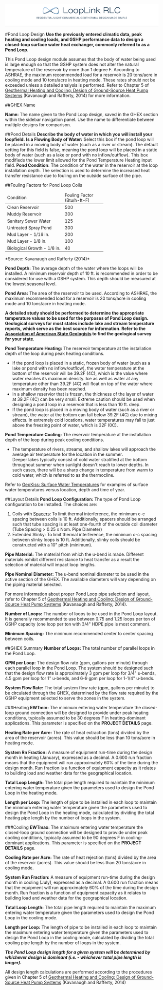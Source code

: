 <a href="http://looplinkrlc.com" title="LoopLink RLC- Residential/Light Commercial Geothermal Design Made Simple">![LoopLink RLC Help](img/RLC_help_header.png)</a>

#Pond Loop Design
**Use the previously entered climatic data, peak heating and cooling loads, and GSHP performance data to design a closed-loop surface water heat exchanger, commonly referred to as a Pond Loop.**

This Pond Loop design module assumes that the body of water being used is large enough so that the GSHP system does not alter the natural temperature of the reservoir by more than 1 degree F. According to ASHRAE, the maximum recommended load for a reservoir is 20 tons/acre in cooling mode and 10 tons/acre in heating mode. These rates should not be exceeded unless a detailed analysis is performed.  Refer to Chapter 5 of [Geothermal Heating and Cooling: Design of Ground-Source Heat Pump Systems](http://www.techstreet.com/ashrae/standards/geothermal-heating-and-cooling-design-of-ground-source-heat-pump-systems?gateway_code=ashrae&product_id=1887017) (Kavanaugh and Rafferty, 2014) for more information.

##GHEX Name

**Name:** The name given to the Pond Loop design, saved in the GHEX section within the sidebar navigation panel. Use the name to differentiate between multiple designs for comparison.

##Pond Details
**Describe the body of water in which you will install your loopfield.**
**Is a Flowing Body of Water:** Select this box if the pond loop will be placed in a moving body of water (such as a river or stream). The default setting for this field is false, meaning the pond loop will be placed in a static body of water (such as a lake or pond with no inflow/outflow).  This box modifieds the lower limit allowed for the Pond Temperature Heating input field.
**Pond Condition:** The condition of the water in the reservoir at the loop installation depth. The selection is used to determine the increased heat transfer resistance due to fouling on the outside surface of the pipe.  

##Fouling Factors for Pond Loop Coils
<table cellspacing="0" cellpadding="0">
<thead>
  <tr>
  <td width="175" >Condition<br /></td>
  <td width="120" >Fouling Factor<br />
        (Btu/h-ft-F)</td>
  </tr>
</thead>
<tbody>
  <tr>
    <td width="175" class="leftIndent" >Clean Reservoir</td>
    <td width="120" class="centeredData" >500</td>
  </tr>
  <tr class="alternatingCell">
    <td width="175" class="leftIndent" >Muddy Reservoir</td>
    <td width="120" class="centeredData" >300</td>
  </tr>
  <tr>
    <td width="175" class="leftIndent" >Sanitary Sewer Water</td>
    <td width="120" class="centeredData" >125</td>
  </tr>
  <tr class="alternatingCell">
    <td width="175" class="leftIndent" >Untreated Spray Pond</td>
    <td width="120" class="centeredData" >300</td>
  </tr>
  <tr>
    <td width="175" class="leftIndent" >Mud Layer - 1/16 in.</td>
    <td width="120" class="centeredData" >200</td>
  </tr>
  <tr class="alternatingCell">
    <td width="175" class="leftIndent" >Mud Layer - 1/8 in.</td>
    <td width="120" class="centeredData" >100</td>
  </tr>
  <tr>
    <td width="175" class="leftIndent" >Biological Growth - 1/8 in.</td>
    <td width="120" class="centeredData" >40</td>
  </tr>
  </tbody>
</table>
*Source: Kavanaugh and Rafferty (2014)*

**Pond Depth:** The average depth of the water where the loops will be installed. A minimum reservoir depth of 10 ft. is recommended in order to be considered for use with a GSHP system. This depth should be measured at the lowest seasonal level.

**Pond Area:** The area of the reservoir to be used. According to ASHRAE, the maximum recommended load for a reservoir is 20 tons/acre in cooling mode and 10 tons/acre in heating mode.

**A detailed study should be performed to determine the appropriate temperature values to be used for the purposes of Pond Loop design. Geological surveys for most states include lake and stream temperature reports, which serve as the best source for information.  Refer to the [Association of American State Geologists](http://www.stategeologists.org/surveys.php) to find the geological survey for your state.**

**Pond Temperature Heating:** The reservoir temperature at the installation depth of the loop during peak heating conditions.
<ul><li>If the pond loop is placed in a static, frozen body of water (such as a lake or pond with no inflow/outflow), the water temperature at the bottom of the reservoir will be 39.2F (4C), which is the value where water reaches its maximum density. Ice as well as water at any temperature other than 39.2F (4C) will float on top of the water where maximum density has been reached.</li>
<li>In a shallow reservior that is frozen, the thickness of the layer of water at 39.2F (4C) can be very small. Extreme caution should be used when designing a pond loop in a reservoir that is less than 10 ft. deep.</li>
<li>If the pond loop is placed in a moving body of water (such as a river or stream), the water at the bottom can fall below 39.2F (4C) due to mixing effects. In extremely cold locations, water temperatures may fall to just above the freezing point of water, which is 32F (0C).</li></ul>

**Pond Temperature Cooling:** The reservoir temperature at the installation depth of the loop during peak cooling conditions.
<ul><li>The temperature of rivers, streams, and shallow lakes will approach the average air temperature for the location in the summer.</li>
</li>Deeper lakes typically consist of cold water stratified at the bottom throughout summer when sunlight doesn't reach to lower depths.  In such cases, there will be a sharp change in temperature from warm to cold water, which is referred to as the thermocline.</li></ul>

Refer to [GeoKiss: Surface Water Temperatures](http://www.geokiss.com/surwatertemps.htm) for examples of surface water temperatures versus location, depth and time of year.

##Layout Details
**Pond Loop Configuration:** The type of Pond Loop configuration to be installed.  The choices are:

1. Coils with <a href="http://www.geopondclips.com/pond_loop_assembly" target="_blank">Spacers</a>: To limit thermal interference, the minimum c-c spacing between coils is 10 ft. Additionally, spacers should be arranged such that tube spacing is at least one-fourth of the outside coil diameter (Tube Spacing > 0.25 x Nom. Pipe Diameter)
2. Extended Slinky: To limit thermal interference, the minimum c-c spacing between slinky loops is 10 ft. Additionally, slinky coils should be constructed with a 10" pitch (minimum).

**Pipe Material:** The material from which the u-bend is made.  Different materials exhibit different resistance to heat transfer as a result the selection of material will impact loop lengths.

**Pipe Nominal Diameter:** The u-bend nominal diameter to be used in the active section of the GHEX. The available diameters will vary depending on the piping material selected.

For more information about proper Pond Loop pipe selection and layout, refer to Chapter 5 of [Geothermal Heating and Cooling: Design of Ground-Source Heat Pump Systems](http://www.techstreet.com/ashrae/standards/geothermal-heating-and-cooling-design-of-ground-source-heat-pump-systems?gateway_code=ashrae&product_id=1887017) (Kavanaugh and Rafferty, 2014).

**Number of Loops:** The number of loops to be used in the Pond Loop layout. It is generally recommended to use between 0.75 and 1.25 loops per ton of GSHP capacity (one loop per ton with 3/4" HDPE pipe is most common). 

**Minimum Spacing:** The minimum recommended center to center spacing between coils. 

##GHEX Summary
**Number of Loops:** The total number of parallel loops in the Pond Loop.

**GPM per Loop:** The design flow rate (gpm, gallons per minute) through each parallel loop in the Pond Loop. The system should be designed such that the design flow rate is approximately 3 gpm per loop for 3/4" u-bends, 4.5 gpm per loop for 1" u-bends, and 6-9 gpm per loop for 1-1/4" u-bends. 

**System Flow Rate:** The total system flow rate (gpm, gallons per minute) to be circulated through the GHEX, determined by the flow rate required by the GSHP equipment selected to serve the zones in the system.

###Heating
**EWTmin:** The minimum entering water temperature the closed-loop ground connection will be designed to provide under peak heating conditions, typically assumed to be 30 degrees F in heating-dominant applications. This parameter is specified on the **PROJECT DETAILS** page. 

**Heating Rate per Acre:** The rate of heat extraction (tons) divided by the area of the reservoir (acres). This value should be less than 10 tons/acre in heating mode.

**System Rn Fraction:** A measure of equipment run-time during the design month in heating (January), expressed as a decimal. A 0.600 run fraction means that the equipment will run approximately 60% of the time during the design month. Run fraction is a function of equipment capacity as it relates to building load and weather data for the geographical location. 

**Total Loop Length:** The total pipe length required to maintain the minimum entering water temperature given the parameters used to design the Pond Loop in the heating mode. 

**Length per Loop:** The length of pipe to be installed in each loop to maintain the minimum entering water temperature given the parameters used to design the Pond Loop in the heating mode, calculated by dividing the total heating pipe length by the number of loops in the system. 

###Cooling
**EWTmax:** The maximum entering water temperature the closed-loop ground connection will be designed to provide under peak cooling conditions, typically assumed to be 90 degrees F in cooling-dominant applications. This parameter is specified on the **PROJECT DETAILS** page. 

**Cooling Rate per Acre:** The rate of heat rejection (tons) divided by the area of the reservoir (acres). This value should be less than 20 tons/acre in cooling mode.

**System Run Fraction:** A measure of equipment run-time during the design month in cooling (July), expressed as a decimal. A 0.600 run fraction means that the equipment will run approximately 60% of the time during the design month. Run fraction is a function of equipment capacity as it relates to building load and weather data for the geographical location. 

**Total Loop Length:** The total pipe length required to maintain the maximum entering water temperature given the parameters used to design the Pond Loop in the cooling mode. 

**Length per Loop:** The length of pipe to be installed in each loop to maintain the maximum entering water temperature given the parameters used to design the Pond Loop in the cooling mode, calculated by dividing the total cooling pipe length by the number of loops in the system. 

***The Pond Loop design length for a given system will be determined by whichever design is dominant (i.e. - whichever total pipe length is longer).*** 

All design length calculations are performed according to the procedures given in Chapter 5 of [Geothermal Heating and Cooling: Design of Ground-Source Heat Pump Systems](http://www.techstreet.com/ashrae/standards/geothermal-heating-and-cooling-design-of-ground-source-heat-pump-systems?gateway_code=ashrae&product_id=1887017) (Kavanaugh and Rafferty, 2014) 


